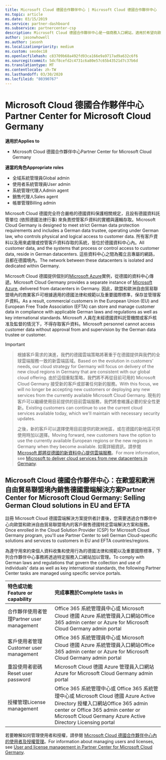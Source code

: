 ```yaml
---
title: Microsoft Cloud 德國合作夥伴中心 | Microsoft Cloud 德國合作夥伴中心
ms.topic: article
ms.date: 03/15/2019
ms.service: partner-dashboard
ms.subservice: partnercenter-csp
description: Microsoft Cloud 德國合作夥伴中心是一個商務入口網站，適用於希望向歐盟和歐洲自由貿易聯盟境內客戶提供 Microsoft Cloud 解決方案的 Microsoft 合作夥伴。
author: jasonwhowell
ms.author: jasonh
ms.localizationpriority: medium
ms.custom: seodec18
ms.openlocfilehash: c83709b68a492fd93ca166e9a9717ad9a632c6f6
ms.sourcegitcommit: 5dcf8cefd2c4731c6a80e57c65b43521d7c37b6d
ms.translationtype: MT
ms.contentlocale: zh-TW
ms.lasthandoff: 03/30/2020
ms.locfileid: "80390767"
---
```

# <a name="partner-center-for-microsoft-cloud-germany"></a><span data-ttu-id="ecb08-103">Microsoft Cloud 德國合作夥伴中心</span><span class="sxs-lookup"><span data-stu-id="ecb08-103">Partner Center for Microsoft Cloud Germany</span></span>

<span data-ttu-id="ecb08-104">**適用於**</span><span class="sxs-lookup"><span data-stu-id="ecb08-104">**Applies to**</span></span>

-  <span data-ttu-id="ecb08-105">Microsoft Cloud 德國合作夥伴中心</span><span class="sxs-lookup"><span data-stu-id="ecb08-105">Partner Center for Microsoft Cloud Germany</span></span>

<span data-ttu-id="ecb08-106">**適當的角色**</span><span class="sxs-lookup"><span data-stu-id="ecb08-106">**Appropriate roles**</span></span>
-   <span data-ttu-id="ecb08-107">全域系統管理員</span><span class="sxs-lookup"><span data-stu-id="ecb08-107">Global admin</span></span>
-   <span data-ttu-id="ecb08-108">使用者系統管理員</span><span class="sxs-lookup"><span data-stu-id="ecb08-108">User admin</span></span>
-   <span data-ttu-id="ecb08-109">系統管理代理人</span><span class="sxs-lookup"><span data-stu-id="ecb08-109">Admin agent</span></span>
-   <span data-ttu-id="ecb08-110">銷售代理人</span><span class="sxs-lookup"><span data-stu-id="ecb08-110">Sales agent</span></span>
-   <span data-ttu-id="ecb08-111">帳單管理</span><span class="sxs-lookup"><span data-stu-id="ecb08-111">Billing admin</span></span>

<span data-ttu-id="ecb08-112">Microsoft Cloud 德國完全符合嚴格的德國資料保護相關規定，且設有德國資料託管單位 (依照德國法律行事) 來負責控管客戶資料的實體與邏輯存取。</span><span class="sxs-lookup"><span data-stu-id="ecb08-112">Microsoft Cloud Germany is designed to meet strict German data protection requirements and includes a German data trustee, operating under German law, who controls physical and logical access to customer data.</span></span> <span data-ttu-id="ecb08-113">所有客戶資料以及用來處理或控管客戶資料存取的系統，皆位於德國資料中心內。</span><span class="sxs-lookup"><span data-stu-id="ecb08-113">All customer data, and the systems that process or control access to customer data, reside in German datacenters.</span></span> <span data-ttu-id="ecb08-114">這些資料中心之間為獨立且專屬的網路，且都在德國境內。</span><span class="sxs-lookup"><span data-stu-id="ecb08-114">The network between these datacenters is isolated and dedicated within Germany.</span></span>

<span data-ttu-id="ecb08-115">Microsoft Cloud 德國提供個別的[Microsoft Azure](https://go.microsoft.com/fwlink/?linkid=847992)實例，從德國的資料中心傳遞。</span><span class="sxs-lookup"><span data-stu-id="ecb08-115">Microsoft Cloud Germany provides a separate instance of [Microsoft Azure](https://go.microsoft.com/fwlink/?linkid=847992), delivered from datacenters in Germany.</span></span> <span data-ttu-id="ecb08-116">因此，歐盟和歐洲自由貿易聯盟境內的商業客戶可根據適用的德國法律和規範以及重要國際標準，保存並管理客戶資料。</span><span class="sxs-lookup"><span data-stu-id="ecb08-116">As a result, commercial customers in the European Union (EU) and European Free Trade Association (EFTA) can store and manage customer data in compliance with applicable German laws and regulations as well as key international standards.</span></span> <span data-ttu-id="ecb08-117">Microsoft 人員在未經德國資料託管機關或客戶核准及監督的情況下，不得存取客戶資料。</span><span class="sxs-lookup"><span data-stu-id="ecb08-117">Microsoft personnel cannot access customer data without approval from and supervision by the German data trustee or customer.</span></span>

> [!IMPORTANT]

> <span data-ttu-id="ecb08-118">根據客戶需求的演進，我們的德國雲端策略將著重于在德國提供與我們的全球雲端服務一致的新雲端區域。</span><span class="sxs-lookup"><span data-stu-id="ecb08-118">Based on the evolution in customers' needs, our cloud strategy for Germany will focus on delivery of the new cloud regions in Germany that are consistent with our global cloud offering.</span></span> <span data-ttu-id="ecb08-119">由於這個重點策略，我們將不再從目前可用的 Microsoft Cloud Germany 接受新的客戶或部署任何新的服務。</span><span class="sxs-lookup"><span data-stu-id="ecb08-119">With this focus, we will no longer be accepting new customers or deploying any new services from the currently available Microsoft Cloud Germany.</span></span> <span data-ttu-id="ecb08-120">現有的客戶可以繼續使用目前提供的目前雲端服務，我們將會維護必要的安全性更新。</span><span class="sxs-lookup"><span data-stu-id="ecb08-120">Existing customers can continue to use the current cloud services available today, which we'll maintain with necessary security updates.</span></span> 
> 
> <span data-ttu-id="ecb08-121">之後，新的客戶可以選擇使用目前提供的歐洲地區，或在德國的新地區可供使用時加以選擇。</span><span class="sxs-lookup"><span data-stu-id="ecb08-121">Moving forward, new customers have the option to use the currently available European regions or the new regions in Germany when they become available.</span></span> <span data-ttu-id="ecb08-122">如需詳細資訊，請參閱 [Microsoft 即將從德國的新資料中心提供雲端服務](https://news.microsoft.com/europe/2018/08/31/microsoft-to-deliver-cloud-services-from-new-datacentres-in-germany-in-2019-to-meet-evolving-customer-needs/)。</span><span class="sxs-lookup"><span data-stu-id="ecb08-122">For more information, see [Microsoft to deliver cloud services from new datacenters in Germany](https://news.microsoft.com/europe/2018/08/31/microsoft-to-deliver-cloud-services-from-new-datacentres-in-germany-in-2019-to-meet-evolving-customer-needs/).</span></span> 

## <a name="partner-center-for-microsoft-cloud-germany-selling-german-cloud-solutions-in-eu-and-efta"></a><span data-ttu-id="ecb08-123">Microsoft Cloud 德國合作夥伴中心：在歐盟和歐洲自由貿易聯盟境內銷售德國雲端解決方案</span><span class="sxs-lookup"><span data-stu-id="ecb08-123">Partner Center for Microsoft Cloud Germany: Selling German Cloud solutions in EU and EFTA</span></span>

<span data-ttu-id="ecb08-124">註冊 Microsoft Cloud 德國雲端解決方案提供者計畫後，您需要透過合作夥伴中心向歐盟和歐洲自由貿易聯盟境內的客戶銷售德國特定雲端解決方案和服務。</span><span class="sxs-lookup"><span data-stu-id="ecb08-124">Once enrolled in the Cloud Solution Provider (CSP) for Microsoft Cloud Germany program, you'll use Partner Center to sell German Cloud-specific solutions and services to customers in EU and EFTA countries/regions.</span></span> 

<span data-ttu-id="ecb08-125">為遵守用來約束個人資料收集和使用行為的德國法律和規範以及重要國際標準，下列合作夥伴中心事務將透過特定服務入口網站加以管理。</span><span class="sxs-lookup"><span data-stu-id="ecb08-125">To comply with German laws and regulations that govern the collection and use of individuals' data as well as key international standards, the following Partner Center tasks are managed using specific service portals.</span></span> 

<span data-ttu-id="ecb08-126">特色或功能</span><span class="sxs-lookup"><span data-stu-id="ecb08-126">Feature or capability</span></span> | <span data-ttu-id="ecb08-127">完成事務於</span><span class="sxs-lookup"><span data-stu-id="ecb08-127">Complete tasks in</span></span>
:--- | :---
<span data-ttu-id="ecb08-128">合作夥伴使用者管理</span><span class="sxs-lookup"><span data-stu-id="ecb08-128">Partner user management</span></span> | <span data-ttu-id="ecb08-129">Office 365 系統管理員中心或 Microsoft Cloud 德國 Azure 系統管理員入口網站</span><span class="sxs-lookup"><span data-stu-id="ecb08-129">Office 365 admin center or Azure for Microsoft Cloud Germany admin portal</span></span>
<span data-ttu-id="ecb08-130">客戶使用者管理</span><span class="sxs-lookup"><span data-stu-id="ecb08-130">Customer user management</span></span> | <span data-ttu-id="ecb08-131">Office 365 系統管理員中心或 Microsoft Cloud 德國 Azure 系統管理員入口網站</span><span class="sxs-lookup"><span data-stu-id="ecb08-131">Office 365 admin center or Azure for Microsoft Cloud Germany admin portal</span></span>
<span data-ttu-id="ecb08-132">重設使用者密碼</span><span class="sxs-lookup"><span data-stu-id="ecb08-132">Reset user password</span></span> | <span data-ttu-id="ecb08-133">Microsoft Cloud 德國 Azure 管理員入口網站</span><span class="sxs-lookup"><span data-stu-id="ecb08-133">Azure for Microsoft Cloud Germany admin portal</span></span>
<span data-ttu-id="ecb08-134">授權管理</span><span class="sxs-lookup"><span data-stu-id="ecb08-134">License management</span></span> | <span data-ttu-id="ecb08-135">Office 365 系統管理中心或 Office 365 系統管理中心或 Microsoft Cloud 德國 Azure Active Directory 授權入口網站</span><span class="sxs-lookup"><span data-stu-id="ecb08-135">Office 365 admin center or Office 365 admin center or Microsoft Cloud Germany Azure Active Directory Licensing portal</span></span>


<span data-ttu-id="ecb08-136">若要瞭解如何管理使用者和授權，請參閱 [Microsoft Cloud 德國合作夥伴中心內的使用者及授權管理](user-management-in-partner-center-for-microsoft-cloud-germany.md)。</span><span class="sxs-lookup"><span data-stu-id="ecb08-136">For information about managing users and licenses, see [User and license management in Partner Center for Microsoft Cloud Germany](user-management-in-partner-center-for-microsoft-cloud-germany.md).</span></span>


